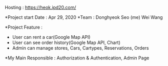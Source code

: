 Hosting : https://heok.ipd20.com/

*Project start Date : Apr 29, 2020
*Team :	Donghyeok Seo (me)
	Wei Wang

*Project Feature : 
- User can rent a car(Google Map API)
- User can see order history(Google Map API, Chart)
- Admin can manage stores, Cars, Cartypes, Reservations, Orders

*My Main Responsible : Authorization & Authentication, Admin Page
